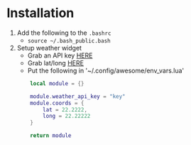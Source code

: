 # Installation

1. Add the following to the `.bashrc` 
    - `source ~/.bash_public.bash`
2. Setup weather widget
    - Grab an API key [HERE](https://home.openweathermap.org/api_keys)
    - Grab lat/long [HERE](https://www.maps.ie/coordinates.html)
    - Put the following in '~/.config/awesome/env_vars.lua'
    ```lua
        local module = {}

        module.weather_api_key = "key"
        module.coords = {
            lat = 22.2222,
            long = 22.22222
        }

        return module
    ```

